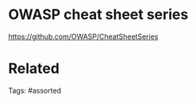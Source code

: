 # OWASP cheat sheet series
https://github.com/OWASP/CheatSheetSeries

# Related

Tags:
    #assorted
